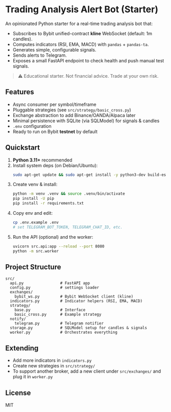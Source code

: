 
# Trading Analysis Alert Bot (Starter)

An opinionated Python starter for a real-time trading analysis bot that:
- Subscribes to Bybit unified-contract **kline** WebSocket (default: 1m candles).
- Computes indicators (RSI, EMA, MACD) with `pandas` + `pandas-ta`.
- Generates simple, configurable signals.
- Sends alerts to Telegram.
- Exposes a small FastAPI endpoint to check health and push manual test signals.

> ⚠️ Educational starter. Not financial advice. Trade at your own risk.

## Features
- Async consumer per symbol/timeframe
- Pluggable strategies (see `src/strategy/basic_cross.py`)
- Exchange abstraction to add Binance/OANDA/Alpaca later
- Minimal persistence with SQLite (via SQLModel) for signals & candles
- `.env` configuration
- Ready to run on Bybit **testnet** by default

## Quickstart
1. **Python 3.11+** recommended
2. Install system deps (on Debian/Ubuntu):
   ```bash
   sudo apt-get update && sudo apt-get install -y python3-dev build-essential
   ```
3. Create venv & install:
   ```bash
   python -m venv .venv && source .venv/bin/activate
   pip install -U pip
   pip install -r requirements.txt
   ```
4. Copy env and edit:
   ```bash
   cp .env.example .env
   # set TELEGRAM_BOT_TOKEN, TELEGRAM_CHAT_ID, etc.
   ```
5. Run the API (optional) and the worker:
   ```bash
   uvicorn src.api:app --reload --port 8080
   python -m src.worker
   ```

## Project Structure
```text
src/
  api.py                # FastAPI app
  config.py             # settings loader
  exchanges/
    bybit_ws.py         # Bybit WebSocket client (kline)
  indicators.py         # Indicator helpers (RSI, EMA, MACD)
  strategy/
    base.py             # Interface
    basic_cross.py      # Example strategy
  notify/
    telegram.py         # Telegram notifier
  storage.py            # SQLModel setup for candles & signals
  worker.py             # Orchestrates everything
```

## Extending
- Add more indicators in `indicators.py`
- Create new strategies in `src/strategy/`
- To support another broker, add a new client under `src/exchanges/` and plug it in `worker.py`

## License
MIT
